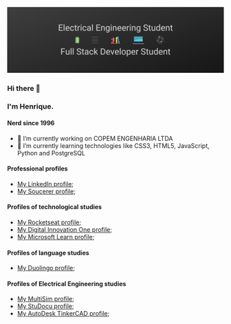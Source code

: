 <img width="auto" src="https://github.com/HenriqueMAP/HenriqueMap/blob/master/banner.png?raw=true">

### Hi there 👋

### I'm Henrique.
#### Nerd since 1996

- 🔭 I’m currently working on COPEM ENGENHARIA LTDA
- 🌱 I’m currently learning technologies like CSS3, HTML5, JavaScript, Python and PostgreSQL

#### Professional profiles
- [My LinkedIn profile](https://www.linkedin.com/in/henrique-matheus-alves-pereira);
- [My Soucerer profile](https://www.sourcerer.io/henriquemap);

#### Profiles of technological studies
- [My Rocketseat profile](https://app.rocketseat.com.br/me/henrique-matheus-alves-pereira-1595861149);
- [My Digital Innovation One profile](https://web.digitalinnovation.one/users/henrique_map);
- [My Microsoft Learn profile](https://docs.microsoft.com/pt-br/users/henriquematheusalvespereira/);

#### Profiles of language studies
- [My Duolingo profile](https://www.duolingo.com/profile/Henrique.Map);

#### Profiles of Electrical Engineering studies
- [My MultiSim profile](https://www.multisim.com/contributors/112018-henriquemap/);
- [My StuDocu profile](https://www.studocu.com/pt-br/user/4137012);
- [My AutoDesk TinkerCAD profile](https://www.tinkercad.com/users/fIvebGGsZCo-henrique-matheus-alves-pereira);

